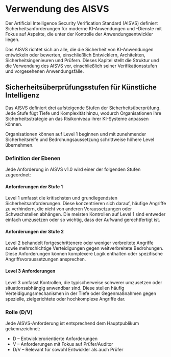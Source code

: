 # Verwendung des AISVS

Der Artificial Intelligence Security Verification Standard (AISVS) definiert Sicherheitsanforderungen für moderne KI-Anwendungen und -Dienste mit Fokus auf Aspekte, die unter der Kontrolle der Anwendungsentwickler liegen.

Das AISVS richtet sich an alle, die die Sicherheit von KI-Anwendungen entwickeln oder bewerten, einschließlich Entwicklern, Architekten, Sicherheitsingenieuren und Prüfern. Dieses Kapitel stellt die Struktur und die Verwendung des AISVS vor, einschließlich seiner Verifikationsstufen und vorgesehenen Anwendungsfälle.

## Sicherheitsüberprüfungsstufen für Künstliche Intelligenz

Das AISVS definiert drei aufsteigende Stufen der Sicherheitsüberprüfung. Jede Stufe fügt Tiefe und Komplexität hinzu, wodurch Organisationen ihre Sicherheitsstrategie an das Risikoniveau ihrer KI-Systeme anpassen können.

Organisationen können auf Level 1 beginnen und mit zunehmender Sicherheitsreife und Bedrohungsaussetzung schrittweise höhere Level übernehmen.

### Definition der Ebenen

Jede Anforderung in AISVS v1.0 wird einer der folgenden Stufen zugeordnet:

#### Anforderungen der Stufe 1

Level 1 umfasst die kritischsten und grundlegendsten Sicherheitsanforderungen. Diese konzentrieren sich darauf, häufige Angriffe zu verhindern, die nicht von anderen Voraussetzungen oder Schwachstellen abhängen. Die meisten Kontrollen auf Level 1 sind entweder einfach umzusetzen oder so wichtig, dass der Aufwand gerechtfertigt ist.

#### Anforderungen der Stufe 2

Level 2 behandelt fortgeschrittenere oder weniger verbreitete Angriffe sowie mehrschichtige Verteidigungen gegen weitverbreitete Bedrohungen. Diese Anforderungen können komplexere Logik enthalten oder spezifische Angriffsvoraussetzungen ansprechen.

#### Level 3 Anforderungen

Level 3 umfasst Kontrollen, die typischerweise schwerer umzusetzen oder situationsabhängig anwendbar sind. Diese stellen häufig Verteidigungsmechanismen in der Tiefe oder Gegenmaßnahmen gegen spezielle, zielgerichtete oder hochkomplexe Angriffe dar.

### Rolle (D/V)

Jede AISVS-Anforderung ist entsprechend dem Hauptpublikum gekennzeichnet:

* D – Entwicklerorientierte Anforderungen
* V – Anforderungen mit Fokus auf Prüfer/Auditor
* D/V – Relevant für sowohl Entwickler als auch Prüfer


